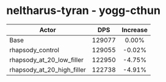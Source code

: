 # neltharus-tyran - yogg-cthun
| Actor | DPS | Increase |
|---|:---:|:---:|
|Base|129077|0.00%|
|rhapsody_control|129055|-0.02%|
|rhapsody_at_20_low_filler|122950|-4.75%|
|rhapsody_at_20_high_filler|122738|-4.91%|
